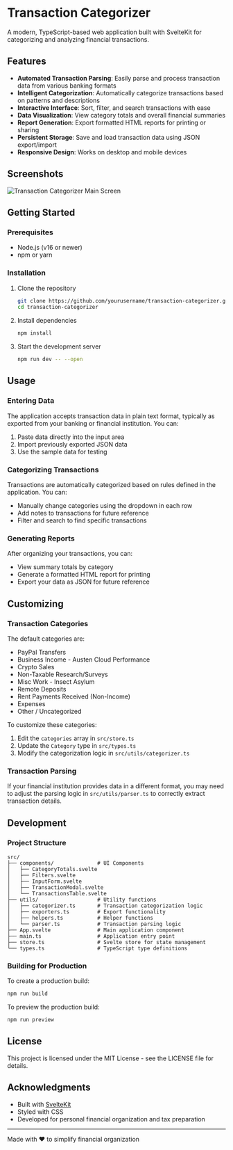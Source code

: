 # Transaction Categorizer

A modern, TypeScript-based web application built with SvelteKit for categorizing and analyzing financial transactions.

## Features

- **Automated Transaction Parsing**: Easily parse and process transaction data from various banking formats
- **Intelligent Categorization**: Automatically categorize transactions based on patterns and descriptions
- **Interactive Interface**: Sort, filter, and search transactions with ease
- **Data Visualization**: View category totals and overall financial summaries
- **Report Generation**: Export formatted HTML reports for printing or sharing
- **Persistent Storage**: Save and load transaction data using JSON export/import
- **Responsive Design**: Works on desktop and mobile devices

## Screenshots

![Transaction Categorizer Main Screen](https://via.placeholder.com/800x450.png?text=Transaction+Categorizer)

## Getting Started

### Prerequisites

- Node.js (v16 or newer)
- npm or yarn

### Installation

1. Clone the repository

   ```bash
   git clone https://github.com/yourusername/transaction-categorizer.git
   cd transaction-categorizer
   ```

2. Install dependencies

   ```bash
   npm install
   ```

3. Start the development server
   ```bash
   npm run dev -- --open
   ```

## Usage

### Entering Data

The application accepts transaction data in plain text format, typically as exported from your banking or financial institution. You can:

1. Paste data directly into the input area
2. Import previously exported JSON data
3. Use the sample data for testing

### Categorizing Transactions

Transactions are automatically categorized based on rules defined in the application. You can:

- Manually change categories using the dropdown in each row
- Add notes to transactions for future reference
- Filter and search to find specific transactions

### Generating Reports

After organizing your transactions, you can:

- View summary totals by category
- Generate a formatted HTML report for printing
- Export your data as JSON for future reference

## Customizing

### Transaction Categories

The default categories are:

- PayPal Transfers
- Business Income - Austen Cloud Performance
- Crypto Sales
- Non-Taxable Research/Surveys
- Misc Work - Insect Asylum
- Remote Deposits
- Rent Payments Received (Non-Income)
- Expenses
- Other / Uncategorized

To customize these categories:

1. Edit the `categories` array in `src/store.ts`
2. Update the `Category` type in `src/types.ts`
3. Modify the categorization logic in `src/utils/categorizer.ts`

### Transaction Parsing

If your financial institution provides data in a different format, you may need to adjust the parsing logic in `src/utils/parser.ts` to correctly extract transaction details.

## Development

### Project Structure

```
src/
├── components/              # UI Components
│   ├── CategoryTotals.svelte
│   ├── Filters.svelte
│   ├── InputForm.svelte
│   ├── TransactionModal.svelte
│   └── TransactionsTable.svelte
├── utils/                   # Utility functions
│   ├── categorizer.ts       # Transaction categorization logic
│   ├── exporters.ts         # Export functionality
│   ├── helpers.ts           # Helper functions
│   └── parser.ts            # Transaction parsing logic
├── App.svelte               # Main application component
├── main.ts                  # Application entry point
├── store.ts                 # Svelte store for state management
└── types.ts                 # TypeScript type definitions
```

### Building for Production

To create a production build:

```bash
npm run build
```

To preview the production build:

```bash
npm run preview
```

## License

This project is licensed under the MIT License - see the LICENSE file for details.

## Acknowledgments

- Built with [SvelteKit](https://kit.svelte.dev/)
- Styled with CSS
- Developed for personal financial organization and tax preparation

---

Made with ❤️ to simplify financial organization
